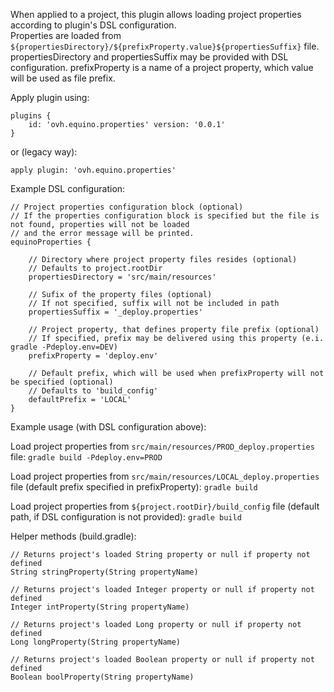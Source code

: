 When applied to a project, this plugin allows loading project properties according to plugin's DSL configuration.  
Properties are loaded from `${propertiesDirectory}/${prefixProperty.value}${propertiesSuffix}` file.   
propertiesDirectory and propertiesSuffix may be provided with DSL configuration.
prefixProperty is a name of a project property, which value will be used as file prefix.

Apply plugin using:
```
plugins {
    id: 'ovh.equino.properties' version: '0.0.1'
}
```

or (legacy way):
```
apply plugin: 'ovh.equino.properties'
```

Example DSL configuration:
```
// Project properties configuration block (optional)
// If the properties configuration block is specified but the file is not found, properties will not be loaded 
// and the error message will be printed.
equinoProperties {

    // Directory where project property files resides (optional)
    // Defaults to project.rootDir
    propertiesDirectory = 'src/main/resources'
    
    // Sufix of the property files (optional)
    // If not specified, suffix will not be included in path
    propertiesSuffix = '_deploy.properties'
    
    // Project property, that defines property file prefix (optional)
    // If specified, prefix may be delivered using this property (e.i. gradle -Pdeploy.env=DEV)
    prefixProperty = 'deploy.env'
    
    // Default prefix, which will be used when prefixProperty will not be specified (optional)
    // Defaults to 'build_config'
    defaultPrefix = 'LOCAL'
}
```

Example usage (with DSL configuration above):

Load project properties from `src/main/resources/PROD_deploy.properties` file:
```gradle build -Pdeploy.env=PROD```

Load project properties from `src/main/resources/LOCAL_deploy.properties` file (default prefix specified in prefixProperty):
```gradle build```

Load project properties from `${project.rootDir}/build_config` file (default path, if DSL configuration is not provided):
```gradle build```


Helper methods (build.gradle):
```
// Returns project's loaded String property or null if property not defined
String stringProperty(String propertyName)

// Returns project's loaded Integer property or null if property not defined
Integer intProperty(String propertyName)

// Returns project's loaded Long property or null if property not defined
Long longProperty(String propertyName)

// Returns project's loaded Boolean property or null if property not defined
Boolean boolProperty(String propertyName)
```

